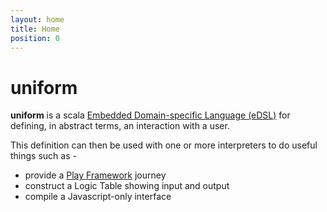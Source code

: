 ```yaml
---
layout: home
title: Home
position: 0
---
```


# uniform

**uniform** is a scala [Embedded Domain-specific Language (eDSL)](https://en.wikipedia.org/wiki/Domain-specific_language#Usage_patterns) for defining, in abstract terms, an interaction with a user.

This definition can then be used with one or more interpreters to do useful things such as -

- provide a [Play Framework](https://www.playframework.com/) journey
- construct a Logic Table showing input and output
- compile a Javascript-only interface